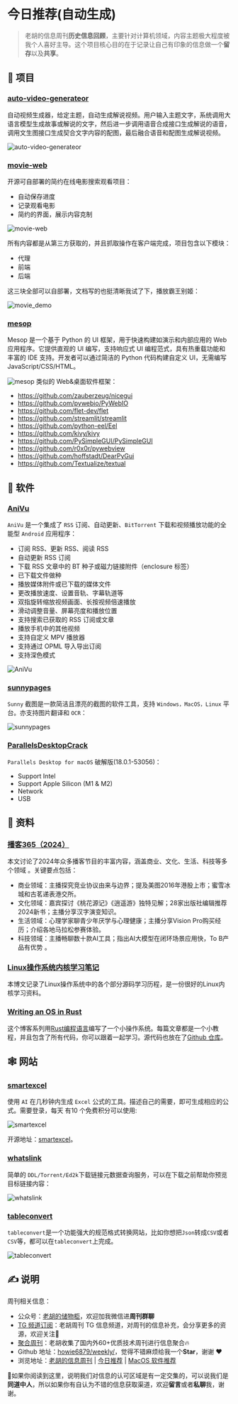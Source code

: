 # 今日推荐(自动生成)

> 老胡的信息周刊**历史信息回顾**，主要针对计算机领域，内容主题极大程度被我个人喜好主导。这个项目核心目的在于记录让自己有印象的信息做一个**留存**以及**共享**。


## 🎯 项目 

### [auto-video-generateor](https://github.com/kuangdd2024/auto-video-generateor?tab=readme-ov-file)

自动视频生成器，给定主题，自动生成解说视频。用户输入主题文字，系统调用大语言模型生成故事或解说的文字，然后进一步调用语音合成接口生成解说的语音，调用文生图接口生成契合文字内容的配图，最后融合语音和配图生成解说视频。

![auto-video-generateor](https://images-1252557999.file.myqcloud.com/uPic/KHPaGI.png) 

### [movie-web](https://github.com/movie-web/movie-web)

开源可自部署的简约在线电影搜索观看项目：

- 自动保存进度
- 记录观看电影
- 简约的界面，展示内容克制

![movie-web](https://images-1252557999.file.myqcloud.com/uPic/movie-web.jpg)

所有内容都是从第三方获取的，并且抓取操作在客户端完成，项目包含以下模块：

- 代理
- 前端
- 后端

这三块全部可以自部署，文档写的也挺清晰我试了下，播放霸王别姬：

![movie_demo](https://images-1252557999.file.myqcloud.com/uPic/movie_demo.jpg) 

### [mesop](https://github.com/google/mesop)

Mesop 是一个基于 Python 的 UI 框架，用于快速构建如演示和内部应用的 Web 应用程序。它提供直观的 UI 编写，支持响应式 UI 编程范式，具有热重载功能和丰富的 IDE 支持。开发者可以通过简洁的 Python 代码构建自定义 UI，无需编写 JavaScript/CSS/HTML。

![mesop](https://images-1252557999.file.myqcloud.com/uPic/mesop.jpg)
类似的 Web&桌面软件框架：

- https://github.com/zauberzeug/nicegui
- https://github.com/pywebio/PyWebIO
- https://github.com/flet-dev/flet
- https://github.com/streamlit/streamlit
- https://github.com/python-eel/Eel
- https://github.com/kivy/kivy
- https://github.com/PySimpleGUI/PySimpleGUI
- https://github.com/r0x0r/pywebview
- https://github.com/hoffstadt/DearPyGui
- https://github.com/Textualize/textual 

## 🤖 软件 

### [AniVu](https://github.com/SkyD666/AniVu)

`AniVu` 是一个集成了 `RSS` 订阅、自动更新、`BitTorrent` 下载和视频播放功能的全能型 `Android` 应用程序：

- 订阅 RSS、更新 RSS、阅读 RSS
- 自动更新 RSS 订阅
- 下载 RSS 文章中的 BT 种子或磁力链接附件（enclosure 标签）
- 已下载文件做种
- 播放媒体附件或已下载的媒体文件
- 更改播放速度、设置音轨、字幕轨道等
- 双指旋转缩放视频画面、长按视频倍速播放
- 滑动调整音量、屏幕亮度和播放位置
- 支持搜索已获取的 RSS 订阅或文章
- 播放手机中的其他视频
- 支持自定义 MPV 播放器
- 支持通过 OPML 导入导出订阅
- 支持深色模式

![AniVu](https://images-1252557999.file.myqcloud.com/uPic/telegram-cloud-photo-size-1-4911250770779811003-y.jpg) 

### [sunnypages](https://github.com/XMuli/sunnypages)

`Sunny` 截图是一款简洁且漂亮的截图的软件工具，支持 `Windows，MacOS，Linux` 平台。亦支持图片翻译和 `OCR`：

![sunnypages](https://images-1252557999.file.myqcloud.com/uPic/sunnypages.jpg) 

### [ParallelsDesktopCrack](https://github.com/somebasj/ParallelsDesktopCrack)

`Parallels Desktop for macOS` 破解版(18.0.1-53056)：

- Support Intel
- Support Apple Silicon (M1 & M2)
- Network
- USB 

## 👀 资料 

### [播客365（2024）](https://zgcrsd6xvj.feishu.cn/docx/IoOZdVNHXohjohxDiAkccq6Vnie)

本文讨论了2024年众多播客节目的丰富内容，涵盖商业、文化、生活、科技等多个领域 。关键要点包括：

- 商业领域：主播探究竞业协议由来与边界；提及美图2016年港股上市；蜜雪冰城和古茗递表港交所。
- 文化领域：嘉宾探讨《桃花源记》《逍遥游》独特见解；28家出版社编辑推荐2024新书；主播分享汉字演变知识。
- 生活领域：心理学家聊青少年厌学与心理健康；主播分享Vision Pro购买经历；介绍各地马拉松参赛体验。
- 科技领域：主播畅聊数十款AI工具；指出AI大模型在闭环场景应用快，To B产品有优势 。 

### [Linux操作系统内核学习笔记](https://ty-chen.github.io/categories/Linux%E6%93%8D%E4%BD%9C%E7%B3%BB%E7%BB%9F%E5%86%85%E6%A0%B8%E5%AD%A6%E4%B9%A0/)

本博文记录了Linux操作系统中的各个部分源码学习历程，是一份很好的Linux内核学习资料。 

### [Writing an OS in Rust](https://github.com/phil-opp/blog_os)

这个博客系列用[Rust编程语言](https://www.rust-lang.org/)编写了一个小操作系统。每篇文章都是一个小教程，并且包含了所有代码，你可以跟着一起学习。源代码也放在了[Github 仓库](https://github.com/phil-opp/blog_os)。 

## 🕸 网站 

### [smartexcel](https://smartexcel.cc/)

使用 `AI` 在几秒钟内生成 `Excel` 公式的工具。描述自己的需要，即可生成相应的公式。需要登录，每天 有10 个免费积分可以使用:

![smartexcel](https://images-1252557999.file.myqcloud.com/uPic/DXKVRR.png)

开源地址：[smartexcel](https://github.com/weijunext/smart-excel-ai)。 

### [whatslink](https://whatslink.info/)

简单的 `DDL/Torrent/Ed2k`下载链接元数据查询服务，可以在下载之前帮助你预览目标链接内容：

![whatslink](https://images-1252557999.file.myqcloud.com/uPic/whatslink.jpg) 

### [tableconvert](https://tableconvert.com/)

`tableconvert`是一个功能强大的规范格式转换网站，比如你想把`Json`转成`CSV`或者`CSV`等，都可以在`tableconvert`上完成。

![tableconvert](https://images-1252557999.file.myqcloud.com/uPic/ruTm94.png) 

## ✍️ 说明

周刊相关信息：

- 公众号：[老胡的储物柜](https://images-1252557999.file.myqcloud.com/uPic/ETIbMe.jpg)，欢迎加我微信进**周刊群聊**
- [TG 频道订阅](https://t.me/howie_weekly)：老胡周刊 TG 信息频道，对周刊的信息补充，会分享更多的资源，欢迎关注👏
- [聚合周刊](https://www.fre321.com/weekly)：老胡收集了国内外60+优质技术周刊进行信息聚合🔥
- Github 地址：[howie6879/weekly/](https://github.com/howie6879/weekly/)，觉得不错麻烦给我一个**Star**，谢谢 ❤️
- 浏览地址：[老胡的信息周刊](https://weekly.howie6879.com) | [今日推荐](https://weekly.howie6879.com/recommend/index.html) | [MacOS 软件推荐](https://weekly.howie6879.com/soft/mac.html)

🙌如果你阅读到这里，说明我们对信息的认可区域是有一定交集的，可以说我们是**同道中人**，所以如果你有自认为不错的信息获取渠道，欢迎**留言**或者**私聊**我，谢谢。
